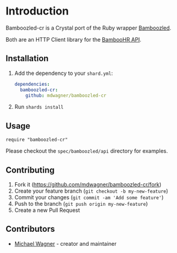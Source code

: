 # Introduction

Bamboozled-cr is a Crystal port of the Ruby wrapper [Bamboozled](https://github.com/Skookum/bamboozled).

Both are an HTTP Client library for the [BambooHR API](https://documentation.bamboohr.com/docs).

## Installation

1. Add the dependency to your `shard.yml`:

   ```yaml
   dependencies:
     bamboozled-cr:
       github: mdwagner/bamboozled-cr
   ```

2. Run `shards install`

## Usage

```crystal
require "bamboozled-cr"
```

Please checkout the `spec/bamboozled/api` directory for examples.

## Contributing

1. Fork it (<https://github.com/mdwagner/bamboozled-cr/fork>)
2. Create your feature branch (`git checkout -b my-new-feature`)
3. Commit your changes (`git commit -am 'Add some feature'`)
4. Push to the branch (`git push origin my-new-feature`)
5. Create a new Pull Request

## Contributors

- [Michael Wagner](https://github.com/mdwagner) - creator and maintainer
